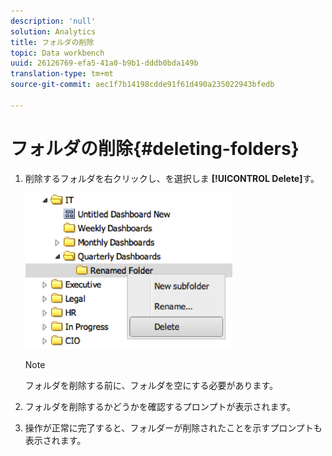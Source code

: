 ```yaml
---
description: 'null'
solution: Analytics
title: フォルダの削除
topic: Data workbench
uuid: 26126769-efa5-41a0-b9b1-dddb0bda149b
translation-type: tm+mt
source-git-commit: aec1f7b14198cdde91f61d490a235022943bfedb

---
```



# フォルダの削除{#deleting-folders}

1. 削除するフォルダを右クリックし、を選択しま **[!UICONTROL Delete]**&#x200B;す。

   ![](assets/delete_folder.png)

   >[!NOTE]
   >
   >フォルダを削除する前に、フォルダを空にする必要があります。

1. フォルダを削除するかどうかを確認するプロンプトが表示されます。
1. 操作が正常に完了すると、フォルダーが削除されたことを示すプロンプトも表示されます。
